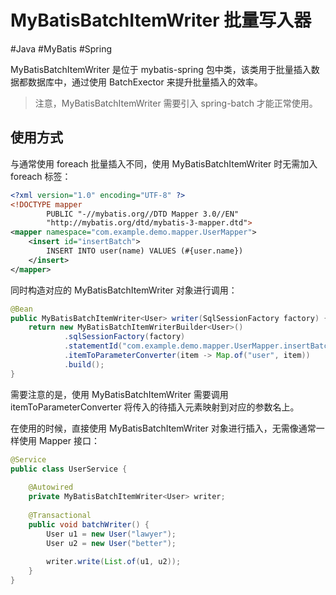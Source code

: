 # MyBatisBatchItemWriter 批量写入器
#Java #MyBatis #Spring 

MyBatisBatchItemWriter 是位于 mybatis-spring 包中类，该类用于批量插入数据都数据库中，通过使用 BatchExector 来提升批量插入的效率。

> 注意，MyBatisBatchItemWriter 需要引入 spring-batch 才能正常使用。

## 使用方式

与通常使用 foreach 批量插入不同，使用 MyBatisBatchItemWriter 时无需加入 foreach 标签：

```xml
<?xml version="1.0" encoding="UTF-8" ?>  
<!DOCTYPE mapper  
        PUBLIC "-//mybatis.org//DTD Mapper 3.0//EN"  
        "http://mybatis.org/dtd/mybatis-3-mapper.dtd">  
<mapper namespace="com.example.demo.mapper.UserMapper">  
    <insert id="insertBatch">  
        INSERT INTO user(name) VALUES (#{user.name})   
    </insert>  
</mapper>
```

同时构造对应的 MyBatisBatchItemWriter 对象进行调用：

```java
@Bean  
public MyBatisBatchItemWriter<User> writer(SqlSessionFactory factory) {  
    return new MyBatisBatchItemWriterBuilder<User>()  
            .sqlSessionFactory(factory)  
            .statementId("com.example.demo.mapper.UserMapper.insertBatch")  
            .itemToParameterConverter(item -> Map.of("user", item))  
            .build();  
}
```

需要注意的是，使用 MyBatisBatchItemWriter 需要调用 itemToParameterConverter 将传入的待插入元素映射到对应的参数名上。

在使用的时候，直接使用 MyBatisBatchItemWriter 对象进行插入，无需像通常一样使用 Mapper 接口：

```java
@Service  
public class UserService {  
  
    @Autowired  
    private MyBatisBatchItemWriter<User> writer;  
  
    @Transactional  
    public void batchWriter() {  
        User u1 = new User("lawyer");  
        User u2 = new User("better");  
  
        writer.write(List.of(u1, u2));  
    }  
}
```